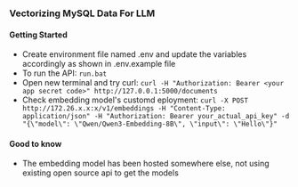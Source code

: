 ### Vectorizing MySQL Data For LLM

#### Getting Started
- Create environment file named .env and update the variables accordingly as shown in .env.example file
- To run the API: ``` run.bat ```
- Open new terminal and try curl: ``` curl -H "Authorization: Bearer <your app secret code>" http://127.0.0.1:5000/documents ```
- Check embedding model's customd eployment: ```curl -X POST http://172.26.x.x:x/v1/embeddings -H "Content-Type: application/json" -H "Authorization: Bearer your_actual_api_key" -d "{\"model\": \"Qwen/Qwen3-Embedding-8B\", \"input\": \"Hello\"}"```

#### Good to know
- The embedding model has been hosted somewhere else, not using existing open source api to get the models